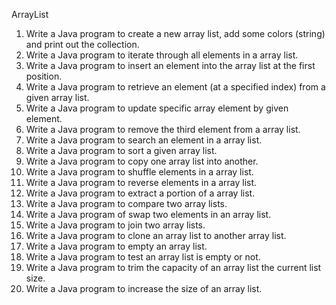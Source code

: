 ArrayList
1. Write a Java program to create a new array list, add some colors (string) and print out the collection.
2. Write a Java program to iterate through all elements in a array list.
3. Write a Java program to insert an element into the array list at the first position.
4. Write a Java program to retrieve an element (at a specified index) from a given array list.
5. Write a Java program to update specific array element by given element.
6. Write a Java program to remove the third element from a array list.
7. Write a Java program to search an element in a array list.
8. Write a Java program to sort a given array list.
9. Write a Java program to copy one array list into another.
10. Write a Java program to shuffle elements in a array list.
11. Write a Java program to reverse elements in a array list.
12. Write a Java program to extract a portion of a array list.
13. Write a Java program to compare two array lists.
14. Write a Java program of swap two elements in an array list.
15. Write a Java program to join two array lists.
16. Write a Java program to clone an array list to another array list.
17. Write a Java program to empty an array list.
18. Write a Java program to test an array list is empty or not.
19. Write a Java program to trim the capacity of an array list the current list size.
20. Write a Java program to increase the size of an array list.  
